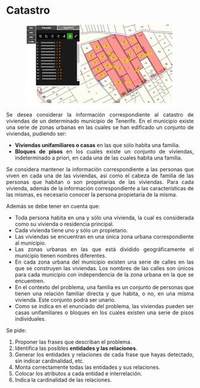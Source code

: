 <div align="justify">

# Catastro
<div align="center">
<img src="img/catastro.png" width="400px"/>
</div>

 Se desea considerar la información correspondiente al catastro de viviendas de un determinado municipio de Tenerife. En el municipio existe una serie de zonas urbanas en las cuales se han edificado un conjunto de viviendas, pudiendo ser:
- **Viviendas unifamiliares o casas** en las que sólo habita una familia.
- **Bloques de pisos** en los cuales existe un conjunto de viviendas, indeterminado a priori, en cada una de las cuales habita una familia.

Se considera mantener la información correspondiente a las personas que viven en cada una de las viviendas, así como el cabeza de familia de las personas que habitan o son propietarias de las viviendas.
Para cada vivienda, además de la información correspondiente a las características de las mismas, es necesario conocer la persona propietaria de la misma.

Además se debe tener en cuenta que:
- Toda persona habita en una y sólo una vivienda, la cual es considerada como su vivienda o residencia principal.
- Cada vivienda tiene uno y sólo un propietario.
- Las viviendas se encuentran en una única zona urbana correspondiente al municipio.
- Las zonas urbanas en las que está dividido geográficamente el municipio tienen nombres diferentes.
- En cada zona urbana del municipio existen una serie de calles en las que se construyen las viviendas.
Los nombres de las calles son únicos para cada municipio con independencia de la zona urbana en la que se encuentren.
- En el contexto del problema, una familia es un conjunto de personas que tienen una relación familiar directa y que habita, o no, en una misma vivienda. Este conjunto podrá ser unario.
- Como se indica en el enunciado del problema, las viviendas pueden ser casas unifamiliares o bloques en los cuales existen una serie de pisos individuales.


Se pide:
  1. Proponer las frases que describan el problema.
  2. Identifica las posibles __entidades y las relaciones__.
  3. Generar los entidades y relaciones de cada frase que hayas detectado, sin indicar cardinalidad, etc.
  4. Monta correctamente todas las entidades y sus relaciones.
  5. Colocar los atributos a cada entidad e interrelación.
  6. Indica la cardinalidad de las relaciones.

<!-- 
<details>
      <summary>PASO 1 - PULSA PARA VER RESULTADO</summary>   
  </br>
  
  <img src="img/.drawio.png">
  
  </br>

</details>
-->
</div>
